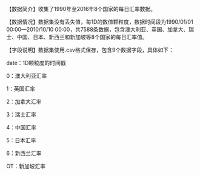 【数据简介】收集了1990年至2016年8个国家的每日汇率数据。

【数据情况】数据集没有丢失值，每1D的数值颗粒度，数据时间段为1990/01/01 00:00—2010/10/10 00:00，共7588条数据，包含澳大利亚、英国、加拿大、瑞士、中国、日本、新西兰和新加坡等8个国家的每日汇率值。

【字段说明】数据集使用.csv格式保存，包含9个数据字段，具体如下：

date：1D颗粒度的时间戳

0：澳大利亚汇率

1：英国汇率

2：加拿大汇率

3：瑞士汇率

4：中国汇率

5：日本汇率

6：新西兰汇率

OT：新加坡汇率
